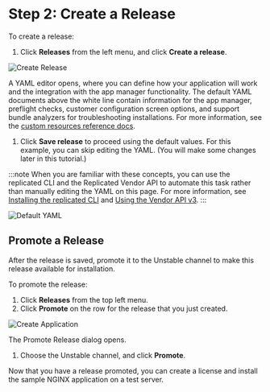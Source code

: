 # Step 2: Create a Release

To create a release:

1. Click **Releases** from the left menu, and click **Create a release**.

  ![Create Release](/images/guides/kots/create-release.png)

  A YAML editor opens, where you can define how your application will work and the integration with the app manager functionality. The default YAML documents above the white line contain information for the app manager, preflight checks, customer configuration screen options, and support bundle analyzers for troubleshooting installations.
  For more information, see the [custom resources reference docs](../reference/custom-resource-about).

1. Click **Save release** to proceed using the default values. For this example, you can skip editing the YAML. (You will make some changes later in this tutorial.)

  :::note
  When you are familiar with these concepts, you can use the replicated CLI and the Replicated Vendor API to automate this task rather than manually editing the YAML on this page. For more information, see [Installing the replicated CLI](../reference/replicated-cli-installing) and [Using the Vendor API v3](../reference/vendor-api-using).
  :::

  ![Default YAML](/images/guides/kots/default-yaml.png)


## Promote a Release

After the release is saved, promote it to the Unstable channel to make this release available for installation.

To promote the release:

1. Click **Releases** from the top left menu.
1. Click **Promote** on the row for the release that you just created.

  ![Create Application](/images/guides/kots/promote-release.png)

  The Promote Release dialog opens.

1. Choose the Unstable channel, and click **Promote**.


Now that you have a release promoted, you can create a license and install the sample NGINX application on a test server.
